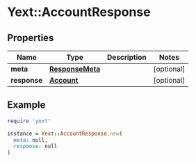 # Yext::AccountResponse

## Properties

| Name | Type | Description | Notes |
| ---- | ---- | ----------- | ----- |
| **meta** | [**ResponseMeta**](ResponseMeta.md) |  | [optional] |
| **response** | [**Account**](Account.md) |  | [optional] |

## Example

```ruby
require 'yext'

instance = Yext::AccountResponse.new(
  meta: null,
  response: null
)
```

